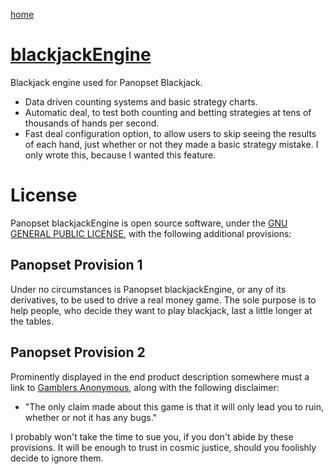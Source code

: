 [home](../../README.md)

# [blackjackEngine](https://panopset.com/maven/blackjackEngine/index.html)

Blackjack engine used for Panopset Blackjack.

* Data driven counting systems and basic strategy charts.
* Automatic deal, to test both counting and betting strategies at tens of thousands of hands per second.
* Fast deal configuration option, to allow users to skip seeing the results of each hand, just whether or not they made a basic strategy mistake.  I only wrote this, because I wanted this feature.

# License

Panopset blackjackEngine is open source software, under the [GNU GENERAL PUBLIC LICENSE](https://www.gnu.org/licenses/gpl-3.0.en.html), with the following
additional provisions:

## Panopset Provision 1

Under no circumstances is Panopset blackjackEngine, or any of its derivatives, to be used to drive a real money game.
The sole purpose is to help people, who decide they want to play blackjack, last a little longer at the tables.

## Panopset Provision 2

Prominently displayed in the end product description somewhere must a link to 
[Gamblers Anonymous](http://gamblersanonymous.com), 
along with the following disclaimer:

* "The only claim made about this game is that it will only lead you to ruin, whether or not it has any bugs."

I probably won't take the time to sue you, if you don't abide by these provisions.
It will be enough to trust in cosmic justice, should you foolishly decide to ignore them.
